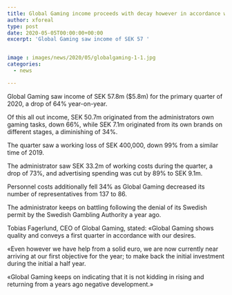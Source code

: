 ```yaml
---
title: Global Gaming income proceeds with decay however in accordance with desires
author: xforeal 
type: post
date: 2020-05-05T00:00:00+00:00
excerpt: 'Global Gaming saw income of SEK 57 '


image : images/news/2020/05/globalgaming-1-1.jpg
categories:
  - news

---
```

Global Gaming saw income of SEK 57.8m ($5.8m) for the primary quarter of 2020, a drop of 64&percnt; year-on-year. 

Of this all out income, SEK 50.7m originated from the administrators own gaming tasks, down 66&percnt;, while SEK 7.1m originated from its own brands on different stages, a diminishing of 34&percnt;. 

The quarter saw a working loss of SEK 400,000, down 99&percnt; from a similar time of 2019. 

The administrator saw SEK 33.2m of working costs during the quarter, a drop of 73&percnt;, and advertising spending was cut by 89&percnt; to SEK 9.1m. 

Personnel costs additionally fell 34&percnt; as Global Gaming decreased its number of representatives from 137 to 86. 

The administrator keeps on battling following the denial of its Swedish permit by the Swedish Gambling Authority a year ago. 

Tobias Fagerlund, CEO of Global Gaming, stated: &#171;Global Gaming shows quality and conveys a first quarter in accordance with our desires. 

&#171;Even however we have help from a solid euro, we are now currently near arriving at our first objective for the year; to make back the initial investment during the initial a half year. 

&#171;Global Gaming keeps on indicating that it is not kidding in rising and returning from a years ago negative development.&#187;